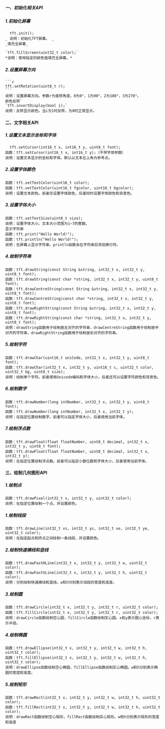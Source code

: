 ##### 一、初始化相关API
  ##### 1.初始化屏幕
      tft.init();
    _ 说明：初始化TFT屏幕。 _
    _填充全屏幕_

    `tft.fillScreen(uint32_t color);`
    *说明：使用指定的颜色值填充全屏幕。*

  ##### 2.设置屏幕方向
    ```c
    tft.setRotation(uint8_t r);
    ```
    说明：设置屏幕方向。参数r为旋转角度，0为0°，1为90°，2为180°，3为270°。
    颜色反转`
    `tft.invertDisplay(bool i);`
    说明：反转显示颜色。当i为1时反转，为0时正常显示。

#### 二、文字相关API
  ##### 1.设置文本显示坐标和字体
      tft.setCursor(int16_t x, int16_t y, uint8_t font);
    函数：tft.setCursor(int16_t x, int16_t y);（不带字体参数）
    说明：设置文本显示的坐标和字体。默认以文本左上角为参考点。

  ##### 2.设置字体颜色
    函数：tft.setTextColor(uint16_t color);
    函数：tft.setTextColor(uint16_t fgcolor, uint16_t bgcolor);
    说明：设置文本颜色。前者仅设置字体颜色，后者同时设置字体颜色和背景色。

  ##### 3.设置字体大小
    函数：tft.setTextSize(uint8_t size);
    说明：设置字体大小。文本大小范围为1~7的整数。
    显示字符串
    函数：tft.print("Hello World!");
    函数：tft.println("Hello World!");
    说明：在屏幕上显示字符串。println函数会在字符串后添加换行符。

  ##### 4.绘制字符串
    函数：tft.drawString(const String &string, int32_t x, int32_t y, uint8_t font);
    函数：tft.drawString(const char *string, int32_t x, int32_t y, uint8_t font);
    函数：tft.drawCentreString(const String &string, int32_t x, int32_t y, uint8_t font);
    函数：tft.drawCentreString(const char *string, int32_t x, int32_t y, uint8_t font);
    函数：tft.drawRightString(const String &string, int32_t x, int32_t y, uint8_t font);
    函数：tft.drawRightString(const char *string, int32_t x, int32_t y, uint8_t font);
    说明：drawString函数用于绘制居左对齐的字符串，drawCentreString函数用于绘制居中对齐的字符串，drawRightString函数用于绘制居右对齐的字符串。

  ##### 5.绘制字符
    函数：tft.drawChar(uint16_t uniCode, int32_t x, int32_t y, uint8_t font);
    函数：tft.drawChar(int32_t x, int32_t y, uint16_t c, uint32_t color, uint32_t bg, uint8_t size);
    说明：绘制单个字符。前者使用Unicode编码和字体大小，后者还可以设置字符颜色和背景色。

  ##### 6.绘制数字
    函数：tft.drawNumber(long intNumber, int32_t x, int32_t y, uint8_t font);
    函数：tft.drawNumber(long intNumber, int32_t x, int32_t y);
    说明：在指定位置绘制数字。前者可以指定字体大小，后者使用当前字体。

  ##### 7.绘制浮点数
    函数：tft.drawFloat(float floatNumber, uint8_t decimal, int32_t x, int32_t y, uint8_t font);
    函数：tft.drawFloat(float floatNumber, uint8_t decimal, int32_t x, int32_t y);
    说明：在指定位置绘制浮点数。前者可以指定小数位数和字体大小，后者使用当前字体。

#### 三、绘制几何图形API
  ##### 1.绘制点
    函数：tft.drawPixel(int32_t x, int32_t y, uint32_t color);
    说明：在指定位置绘制一个点，并设置颜色。

  ##### 1.绘制线段
    函数：tft.drawLine(int32_t xs, int32_t ys, int32_t xe, int32_t ye, uint32_t color);
    说明：在指定起点和终点之间绘制一条线段，并设置颜色。

  ##### 2.绘制快速横线和竖线
    函数：tft.drawFastHLine(int32_t x, int32_t y, int32_t w, uint32_t color);
    函数：tft.drawFastVLine(int32_t x, int32_t y, int32_t h, uint32_t color);
    说明：分别绘制快速横线和竖线。w和h分别表示线段的宽度和高度。

  ##### 3.绘制圆
    函数：tft.drawCircle(int32_t x, int32_t y, int32_t r, uint32_t color);
    函数：tft.fillCircle(int32_t x, int32_t y, int32_t r, uint32_t color);
    说明：drawCircle函数绘制空心圆，fillCircle函数绘制实心圆。x和y表示圆心坐标，r表示半径。

  ##### 4.绘制椭圆
    函数：tft.drawEllipse(int32_t x, int32_t y, int32_t w, int32_t h, uint32_t color);
    函数：tft.fillEllipse(int32_t x, int32_t y, int32_t w, int32_t h, uint32_t color);
    说明：drawEllipse函数绘制空心椭圆，fillEllipse函数绘制实心椭圆。w和h分别表示椭圆的宽度和高度。

  ##### 5.绘制矩形
    函数：tft.drawRect(int32_t x, int32_t y, int32_t w, int32_t h, uint32_t color);
    函数：tft.fillRect(int32_t x, int32_t y, int32_t w, int32_t h, uint32_t color);
    说明：drawRect函数绘制空心矩形，fillRect函数绘制实心矩形。w和h分别表示矩形的宽度和高度